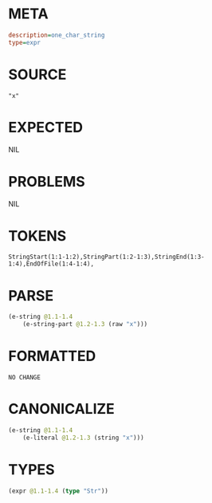 # META
~~~ini
description=one_char_string
type=expr
~~~
# SOURCE
~~~roc
"x"
~~~
# EXPECTED
NIL
# PROBLEMS
NIL
# TOKENS
~~~zig
StringStart(1:1-1:2),StringPart(1:2-1:3),StringEnd(1:3-1:4),EndOfFile(1:4-1:4),
~~~
# PARSE
~~~clojure
(e-string @1.1-1.4
	(e-string-part @1.2-1.3 (raw "x")))
~~~
# FORMATTED
~~~roc
NO CHANGE
~~~
# CANONICALIZE
~~~clojure
(e-string @1.1-1.4
	(e-literal @1.2-1.3 (string "x")))
~~~
# TYPES
~~~clojure
(expr @1.1-1.4 (type "Str"))
~~~
